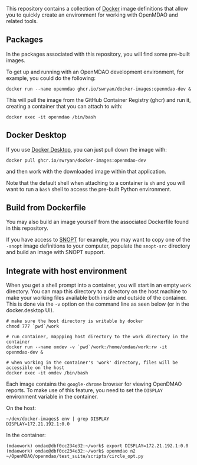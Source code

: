 This repository contains a collection of [Docker](https://www.docker.com/) image definitions that allow you to quickly create an environment for working with OpenMDAO and related tools.

## Packages

In the packages associated with this repository, you will find some pre-built images.

To get up and running with an OpenMDAO development environment, for example, you could do the following:
```
docker run --name openmdao ghcr.io/swryan/docker-images:openmdao-dev &
```
This will pull the image from the GitHub Container Registry (ghcr) and run it, creating a container that you can attach to with:
```
docker exec -it openmdao /bin/bash
```

## Docker Desktop

If you use [Docker Desktop](https://docs.docker.com/desktop/), you can just pull down the image with:
```
docker pull ghcr.io/swryan/docker-images:openmdao-dev
```
and then work with the downloaded image within that application.

Note that the default shell when attaching to a container is `sh` and you will want to run a `bash` shell to access the pre-built Python environment.

## Build from Dockerfile

You may also build an image yourself from the associated Dockerfile found in this repository.

If you have access to [SNOPT](https://ccom.ucsd.edu/~optimizers/solvers/snopt/) for example,
you may want to copy one of the `-snopt` image definitions to your computer, populate the `snopt-src` directory and build an image with SNOPT support.

## Integrate with host environment

When you get a shell prompt into a container, you will start in an empty `work` directory.  You can map this directory to
a directory on the host machine to make your working files available both inside and outside of the container.  This is
done via the `-v` option on the command line as seen below (or in the docker.desktop UI).

```
# make sure the host directory is writable by docker
chmod 777 `pwd`/work

# run container, mappping host directory to the work directory in the container
docker run --name omdev -v `pwd`/work:/home/omdao/work:rw -it openmdao-dev &

# when working in the container's 'work' directory, files will be accessible on the host
docker exec -it omdev /bin/bash
```

Each image contains the `google-chrome` browser for viewing OpenDMAO reports. To make use of this feature, you need to
set the `DISPLAY` environment variable in the container.

On the host:
```
~/dev/docker-images$ env | grep DISPLAY
DISPLAY=172.21.192.1:0.0
```
In the container:
```
(mdaowork) omdao@dbf0cc234e32:~/work$ export DISPLAY=172.21.192.1:0.0
(mdaowork) omdao@dbf0cc234e32:~/work$ openmdao n2 ~/OpenMDAO/openmdao/test_suite/scripts/circle_opt.py
```